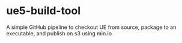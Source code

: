 # ue5-build-tool
A simple GitHub pipeline to checkout UE from source, package to an executable, and publish on s3 using min.io
